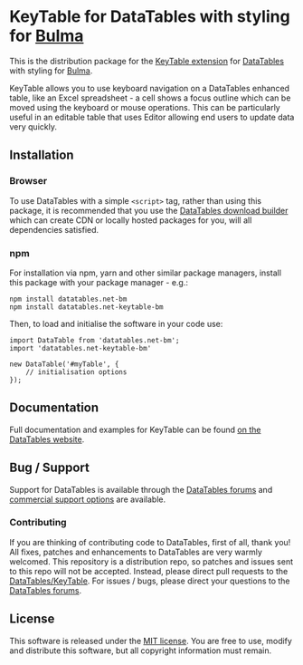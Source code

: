 # KeyTable for DataTables with styling for [Bulma](https://bulma.io/)

This is the distribution package for the [KeyTable extension](https://datatables.net/extensions/keytable) for [DataTables](https://datatables.net/) with styling for [Bulma](https://bulma.io/).

KeyTable allows you to use keyboard navigation on a DataTables enhanced table, like an Excel spreadsheet - a cell shows a focus outline which can be moved using the keyboard or mouse operations. This can be particularly useful in an editable table that uses Editor allowing end users to update data very quickly.


## Installation

### Browser

To use DataTables with a simple `<script>` tag, rather than using this package, it is recommended that you use the [DataTables download builder](//datatables.net/download) which can create CDN or locally hosted packages for you, will all dependencies satisfied.

### npm

For installation via npm, yarn and other similar package managers, install this package with your package manager - e.g.:

```
npm install datatables.net-bm
npm install datatables.net-keytable-bm
```

Then, to load and initialise the software in your code use:

```
import DataTable from 'datatables.net-bm';
import 'datatables.net-keytable-bm'

new DataTable('#myTable', {
    // initialisation options
});
```


## Documentation

Full documentation and examples for KeyTable can be found [on the DataTables website](https://datatables.net/extensions/keytable).


## Bug / Support

Support for DataTables is available through the [DataTables forums](//datatables.net/forums) and [commercial support options](//datatables.net/support) are available.

### Contributing

If you are thinking of contributing code to DataTables, first of all, thank you! All fixes, patches and enhancements to DataTables are very warmly welcomed. This repository is a distribution repo, so patches and issues sent to this repo will not be accepted. Instead, please direct pull requests to the [DataTables/KeyTable](http://github.com/DataTables/KeyTable). For issues / bugs, please direct your questions to the [DataTables forums](//datatables.net/forums).


## License

This software is released under the [MIT license](//datatables.net/license). You are free to use, modify and distribute this software, but all copyright information must remain.

